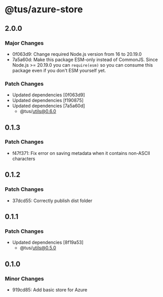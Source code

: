# @tus/azure-store

## 2.0.0

### Major Changes

- 0f063d9: Change required Node.js version from 16 to 20.19.0
- 7a5a60d: Make this package ESM-only instead of CommonJS. Since Node.js >= 20.19.0 you can `require(esm)` so you can consume this package even if you don't ESM yourself yet.

### Patch Changes

- Updated dependencies [0f063d9]
- Updated dependencies [f190875]
- Updated dependencies [7a5a60d]
  - @tus/utils@0.6.0

## 0.1.3

### Patch Changes

- f47f371: Fix error on saving metadata when it contains non-ASCII characters

## 0.1.2

### Patch Changes

- 37dcd55: Correctly publish dist folder

## 0.1.1

### Patch Changes

- Updated dependencies [8f19a53]
  - @tus/utils@0.5.0

## 0.1.0

### Minor Changes

- 919cd85: Add basic store for Azure
